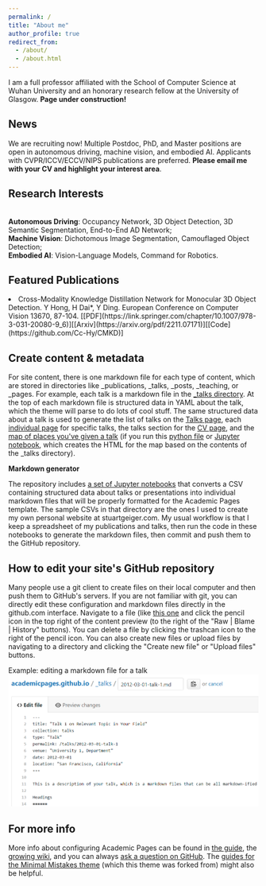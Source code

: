 ```yaml
---
permalink: /
title: "About me"
author_profile: true
redirect_from: 
  - /about/
  - /about.html
---
```


I am a full professor affiliated with the School of Computer Science at Wuhan University and an honorary research fellow at the University of Glasgow. **Page under construction!**

News
------
We are recruiting now! Multiple Postdoc, PhD, and Master positions are open in autonomous driving, machine vision, and embodied AI. Applicants with CVPR/ICCV/ECCV/NIPS publications are preferred. **Please email me with your CV and highlight your interest area**.

Research Interests
------
 <br>**Autonomous Driving**: Occupancy Network, 3D Object Detection, 3D Semantic Segmentation, End-to-End AD Network;
 <br>**Machine Vision**: Dichotomous Image Segmentation, Camouflaged Object Detection;
 <br>**Embodied AI**: Vision-Language Models, Command for Robotics.

Featured Publications
------
<li>Cross-Modality Knowledge Distillation Network for Monocular 3D Object Detection. Y Hong, H Dai*, Y Ding. European Conference on Computer Vision 13670, 87-104. [[PDF](https://link.springer.com/chapter/10.1007/978-3-031-20080-9_6)][[Arxiv](https://arxiv.org/pdf/2211.07171)][[Code](https://github.com/Cc-Hy/CMKD)] </li>

Create content & metadata
------
For site content, there is one markdown file for each type of content, which are stored in directories like _publications, _talks, _posts, _teaching, or _pages. For example, each talk is a markdown file in the [_talks directory](https://github.com/academicpages/academicpages.github.io/tree/master/_talks). At the top of each markdown file is structured data in YAML about the talk, which the theme will parse to do lots of cool stuff. The same structured data about a talk is used to generate the list of talks on the [Talks page](https://academicpages.github.io/talks), each [individual page](https://academicpages.github.io/talks/2012-03-01-talk-1) for specific talks, the talks section for the [CV page](https://academicpages.github.io/cv), and the [map of places you've given a talk](https://academicpages.github.io/talkmap.html) (if you run this [python file](https://github.com/academicpages/academicpages.github.io/blob/master/talkmap.py) or [Jupyter notebook](https://github.com/academicpages/academicpages.github.io/blob/master/talkmap.ipynb), which creates the HTML for the map based on the contents of the _talks directory).

**Markdown generator**

The repository includes [a set of Jupyter notebooks](https://github.com/academicpages/academicpages.github.io/tree/master/markdown_generator
) that converts a CSV containing structured data about talks or presentations into individual markdown files that will be properly formatted for the Academic Pages template. The sample CSVs in that directory are the ones I used to create my own personal website at stuartgeiger.com. My usual workflow is that I keep a spreadsheet of my publications and talks, then run the code in these notebooks to generate the markdown files, then commit and push them to the GitHub repository.

How to edit your site's GitHub repository
------
Many people use a git client to create files on their local computer and then push them to GitHub's servers. If you are not familiar with git, you can directly edit these configuration and markdown files directly in the github.com interface. Navigate to a file (like [this one](https://github.com/academicpages/academicpages.github.io/blob/master/_talks/2012-03-01-talk-1.md) and click the pencil icon in the top right of the content preview (to the right of the "Raw | Blame | History" buttons). You can delete a file by clicking the trashcan icon to the right of the pencil icon. You can also create new files or upload files by navigating to a directory and clicking the "Create new file" or "Upload files" buttons. 

Example: editing a markdown file for a talk
![Editing a markdown file for a talk](/images/editing-talk.png)

For more info
------
More info about configuring Academic Pages can be found in [the guide](https://academicpages.github.io/markdown/), the [growing wiki](https://github.com/academicpages/academicpages.github.io/wiki), and you can always [ask a question on GitHub](https://github.com/academicpages/academicpages.github.io/discussions). The [guides for the Minimal Mistakes theme](https://mmistakes.github.io/minimal-mistakes/docs/configuration/) (which this theme was forked from) might also be helpful.
